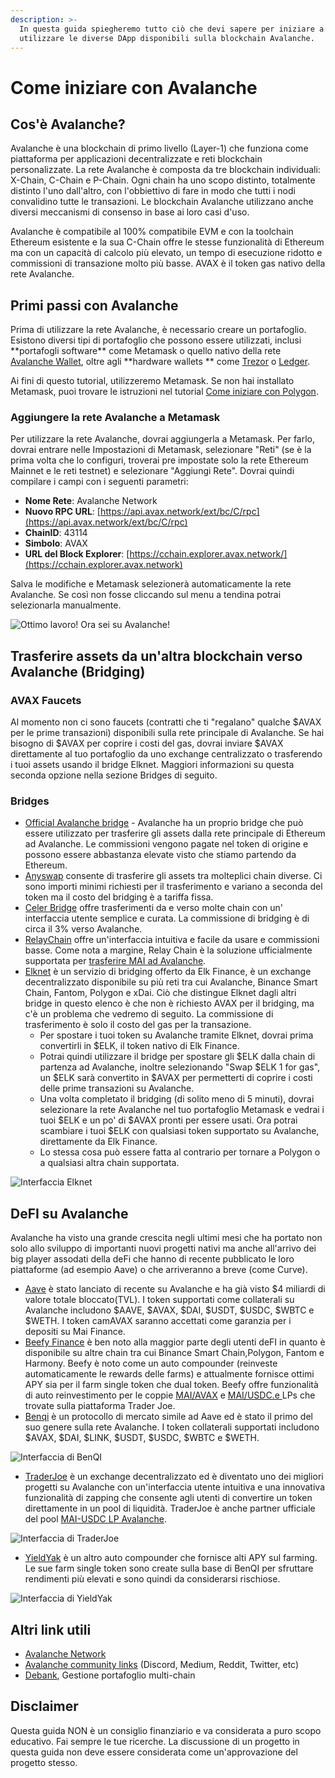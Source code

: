 ```yaml
---
description: >-
  In questa guida spiegheremo tutto ciò che devi sapere per iniziare a
  utilizzare le diverse DApp disponibili sulla blockchain Avalanche.
---
```


# Come iniziare con Avalanche

## Cos'è Avalanche?

Avalanche è una blockchain di primo livello (Layer-1) che funziona come piattaforma per applicazioni decentralizzate e reti blockchain personalizzate. La rete Avalanche è composta da tre blockchain individuali: X-Chain, C-Chain e P-Chain. Ogni chain ha uno scopo distinto, totalmente distinto l'uno dall'altro, con l'obbiettivo di fare in modo che tutti i nodi convalidino tutte le transazioni. Le blockchain Avalanche utilizzano anche diversi meccanismi di consenso in base ai loro casi d'uso.

Avalanche è compatibile al 100% compatibile EVM e con la toolchain Ethereum esistente e la sua C-Chain offre le stesse funzionalità di Ethereum ma con un capacità di calcolo più elevato, un tempo di esecuzione ridotto e commissioni di transazione molto più basse. AVAX è il token gas nativo della rete Avalanche.

## Primi passi con Avalanche

Prima di utilizzare la rete Avalanche, è necessario creare un portafoglio. Esistono diversi tipi di portafoglio che possono essere utilizzati, inclusi \*\*portafogli software\*\* come Metamask o quello nativo della rete [Avalanche Wallet](https://wallet.avax.network), oltre agli \*\*hardware wallets \*\* come [Trezor](https://trezor.io/coins/) o [Ledger](https://support.ledger.com/hc/en-us/articles/360020765779-Avalanche-AVAX-?docs=true).

Ai fini di questo tutorial, utilizzeremo Metamask. Se non hai installato Metamask, puoi trovare le istruzioni nel tutorial [Come iniziare con Polygon](https://qidao-qimps.gitbook.io/mai-finance-tutorials/v/italian/tutorial-di-polygon/come-iniziare-con-polygon).

### Aggiungere la rete Avalanche a Metamask

Per utilizzare la rete Avalanche, dovrai aggiungerla a Metamask. Per farlo, dovrai entrare nelle Impostazioni di Metamask, selezionare "Reti" (se è la prima volta che lo configuri, troverai pre impostate solo la rete Ethereum Mainnet e le reti testnet) e selezionare "Aggiungi Rete". Dovrai quindi compilare i campi con i seguenti parametri:

* **Nome Rete**: Avalanche Network
* **Nuovo RPC URL**: [https://api.avax.network/ext/bc/C/rpc](https://api.avax.network/ext/bc/C/rpc)
* **ChainID**: 43114
* **Simbolo**: AVAX
* **URL del Block Explorer**: [https://cchain.explorer.avax.network/](https://cchain.explorer.avax.network)

Salva le modifiche e Metamask selezionerà automaticamente la rete Avalanche. Se così non fosse cliccando sul menu a tendina potrai selezionarla manualmente.

![Ottimo lavoro! Ora sei su Avalanche!](<../../.gitbook/assets/image (40).png>)

## Trasferire assets da un'altra blockchain verso Avalanche (Bridging)

### AVAX Faucets

Al momento non ci sono faucets (contratti che ti "regalano" qualche $AVAX per le prime transazioni) disponibili sulla rete principale di Avalanche. Se hai bisogno di $AVAX per coprire i costi del gas, dovrai inviare $AVAX direttamente al tuo portafoglio da uno exchange centralizzato o trasferendo i tuoi assets usando il bridge Elknet. Maggiori informazioni su questa seconda opzione nella sezione Bridges di seguito.

### Bridges

* [Official Avalanche bridge](https://bridge.avax.network) - Avalanche ha un proprio bridge che può essere utilizzato per trasferire gli assets dalla rete principale di Ethereum ad Avalanche. Le commissioni vengono pagate nel token di origine e possono essere abbastanza elevate visto che stiamo partendo da Ethereum.
* [Anyswap](https://anyswap.exchange/#/bridge) consente di trasferire gli assets tra molteplici chain diverse. Ci sono importi minimi richiesti per il trasferimento e variano a seconda del token ma il costo del bridging è a tariffa fissa.
* [Celer Bridge](https://cbridge.celer.network/#/transfer) offre trasferimenti da e verso molte chain con un' interfaccia utente semplice e curata. La commissione di bridging è di circa il 3% verso Avalanche.
* [RelayChain](https://app.relaychain.com/#/cross-chain-bridge-transfer) offre un'interfaccia intuitiva e facile da usare e commissioni basse. Come nota a margine, Relay Chain è la soluzione ufficialmente supportata per [trasferire MAI ad Avalanche](../../Universita-di-MAI/mai-metaverse.md#avalanche).
* [Elknet](https://app.elk.finance/#/elknet) è un servizio di bridging offerto da Elk Finance, è un exchange decentralizzato disponibile su più reti tra cui Avalanche, Binance Smart Chain, Fantom, Polygon e xDai. Ciò che distingue Elknet dagli altri bridge in questo elenco è che non è richiesto AVAX per il bridging, ma c'è un problema che vedremo di seguito. La commissione di trasferimento è solo il costo del gas per la transazione.
  * Per spostare i tuoi token su Avalanche tramite Elknet, dovrai prima convertirli in $ELK, il token nativo di Elk Finance.
  * Potrai quindi utilizzare il bridge per spostare gli $ELK dalla chain di partenza ad Avalanche, inoltre selezionando "Swap $ELK 1 for gas", un $ELK sarà convertito in $AVAX per permetterti di coprire i costi delle prime transazioni su Avalanche.
  * Una volta completato il bridging (di solito meno di 5 minuti), dovrai selezionare la rete Avalanche nel tuo portafoglio Metamask e vedrai i tuoi $ELK e un po' di $AVAX pronti per essere usati. Ora potrai scambiare i tuoi $ELK con qualsiasi token supportato su Avalanche, direttamente da Elk Finance.
  * Lo stessa cosa può essere fatta al contrario per tornare a Polygon o a qualsiasi altra chain supportata.

![Interfaccia Elknet](<../../.gitbook/assets/image (37).png>)

## DeFI su Avalanche

Avalanche ha visto una grande crescita negli ultimi mesi che ha portato non solo allo sviluppo di importanti nuovi progetti nativi ma anche all'arrivo dei big player assodati della deFi che hanno di recente pubblicato le loro piattaforme (ad esempio Aave) o che arriveranno a breve (come Curve).

* [Aave](https://app.aave.com/dashboard) è stato lanciato di recente su Avalanche e ha già visto $4 miliardi di valore totale bloccato(TVL). I token supportati come collaterali su Avalanche includono $AAVE, $AVAX, $DAI, $USDT, $USDC, $WBTC e $WETH. I token camAVAX saranno accettati come garanzia per i depositi su Mai Finance.
* [Beefy Finance](https://app.beefy.finance/#/avax) è ben noto alla maggior parte degli utenti deFI in quanto è disponibile su altre chain tra cui Binance Smart Chain,Polygon, Fantom e Harmony. Beefy è noto come un auto compounder (reinveste automaticamente le rewards delle farms) e attualmente fornisce ottimi APY sia per il farm single token che dual token. Beefy offre funzionalità di auto reinvestimento per le coppie [MAI/AVAX](https://app.beefy.finance/#/avax/vault/joe-mai-wavax) e [MAI/USDC.e ](https://app.beefy.finance/#/avax/vault/joe-mai-usdc.e)LPs che trovate sulla piattaforma Trader Joe.
* [Benqi](https://app.benqi.fi/markets) è un protocollo di mercato simile ad Aave ed è stato il primo del suo genere sulla rete Avalanche. I token collaterali supportati includono $AVAX, $DAI, $LINK, $USDT, $USDC, $WBTC e $WETH.

![Interfaccia di BenQI](<../../.gitbook/assets/image (36).png>)

* [TraderJoe](https://www.traderjoexyz.com/#/home) è un exchange decentralizzato ed è diventato uno dei migliori progetti su Avalanche con un'interfaccia utente intuitiva e una innovativa funzionalità di zapping che consente agli utenti di convertire un token direttamente in un pool di liquidità. TraderJoe è anche partner ufficiale del pool [MAI-USDC LP Avalanche](../../Universita-di-MAI/mai-metaverse.md#usare-mai-su-avax).

![Interfaccia di TraderJoe](<../../.gitbook/assets/image (39).png>)

* [YieldYak](https://yieldyak.com/farms) è un altro auto compounder che fornisce alti APY sul farming. Le sue farm single token  sono create sulla base di BenQI per sfruttare rendimenti più elevati e sono quindi da considerarsi rischiose.

![Interfaccia di YieldYak](<../../.gitbook/assets/image (38).png>)

## Altri link utili

* [Avalanche Network](htts://avax)
* [Avalanche community links](https://www.avax.network/community) (Discord, Medium, Reddit, Twitter, etc)
* [Debank](https://debank.com), Gestione portafoglio multi-chain

## Disclaimer

Questa guida NON è un consiglio finanziario e va considerata a puro scopo educativo. Fai sempre le tue ricerche. La discussione di un progetto in questa guida non deve essere considerata come un'approvazione del progetto stesso.
